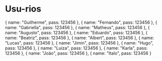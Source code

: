 # Usu-rios
 { name: "Guilherme", pass: 123456 },
  { name: "Fernando", pass: 123456 },
  { name: "Gabriella", pass: 123456 },
  { name: "Matheus", pass: 123456 },
  { name: "Augusto", pass: 123456 },
  { name: "Eduardo", pass: 123456 },
  { name: "Beatriz", pass: 123456 },
  { name: "Albert", pass: 123456 },
  { name: "Lucas", pass: 123456 },
  { name: "Jimin", pass: 123456 },
  { name: "Hugo", pass: 123456 },
  { name: "Luiza", pass: 123456 },
  { name: "Karla", pass: 123456 },
  { name: "João", pass: 123456 },
  { name: "Italo", pass: 123456 }

